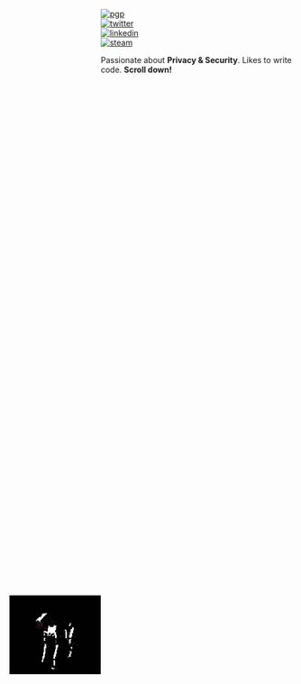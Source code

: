 <img align="left" style="padding-top: 1055px" height="140px" src="https://raw.githubusercontent.com/kristianbinau/kristianbinau/main/dog.gif">

[![pgp](https://img.shields.io/badge/pgp-fcd94971b4b13d745e380beb4ecc2f6913567eaa-313131?style=flat-square&labelColor=313131&color=313131)](https://api.protonmail.ch/pks/lookup?op=get&search=kristian@binau.me)   
[![twitter](https://img.shields.io/badge/-@kristianbinau-313131?style=flat-square&labelColor=313131&logo=twitter&logoColor=white&color=313131)](https://twitter.com/KristianBinau)  
[![linkedin](https://img.shields.io/badge/-@kristianbinau-313131?style=flat-square&labelColor=313131&logo=LinkedIn&logoColor=white&color=313131)](https://www.linkedin.com/in/kristian-binau-2a92a8171/)  
[![steam](https://img.shields.io/badge/-@kristianbinau-313131?style=flat-square&labelColor=313131&logo=Steam&logoColor=white&color=313131)](https://steamcommunity.com/profiles/76561198077702551/)

Passionate about **Privacy & Security**. Likes to write code. **Scroll down!**
